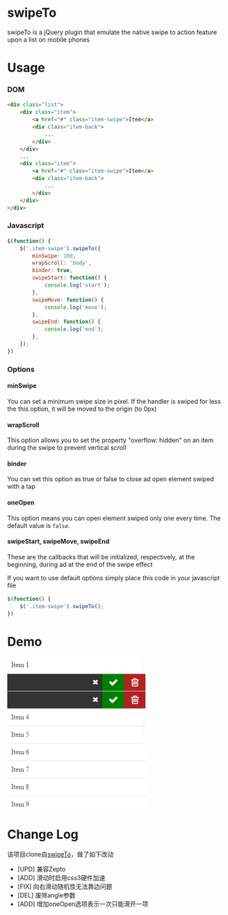 # swipeTo
swipeTo is a jQuery plugin that emulate the native swipe to action feature upon a list on mobile phones
# Usage
### DOM
```html
<div class="list">
    <div class="item">
        <a href="#" class="item-swipe">Item</a>
        <div class="item-back">
            ...
        </div>
    </div>
    ...
    <div class="item">
        <a href="#" class="item-swipe">Item</a>
        <div class="item-back">
            ...
        </div>
    </div>
</div>
```
### Javascript
```javascript
$(function() {
    $('.item-swipe').swipeTo({
        minSwipe: 100,
        wrapScroll: 'body',
        binder: true,
        swipeStart: function() {
            console.log('start');
        },
        swipeMove: function() {
            console.log('move');
        },
        swipeEnd: function() {
            console.log('end');
        },
    });
})
```
### Options
#### minSwipe
You can set a minimum swipe size in pixel. If the handler is swiped for less the this option, it will be moved to the origin (to 0px)

#### wrapScroll
This option allows you to set the property "overflow: hidden" on an item during the swipe to prevent vertical scroll

#### binder
You can set this option as true or false to close ad open element swiped with a tap

#### oneOpen
This option means you can open element swiped only one every time. The default value is `false`.

#### swipeStart, swipeMove, swipeEnd
These are the callbacks that will be initialized, respectively, at the beginning, during ad at the end of the swipe effect

If you want to use default options simply place this code in your javascript file
```javascript
$(function() {
    $('.item-swipe').swipeTo();
})
```
# Demo
![Demo page](src/images/demo.png "Demo page")
# Change Log
该项目clone自[swipeTo](https://github.com/Ipno84/swipeTo)，做了如下改动
* [UPD] 兼容Zepto
* [ADD] 滑动时启用css3硬件加速
* [FIX] 向右滑动随机性无法靠边问题
* [DEL] 废除angle参数
* [ADD] 增加oneOpen选项表示一次只能滑开一项